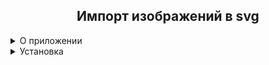 <h2 align = 'center'>Импорт изображений в svg</h2>

<details>
    <summary>О приложении</summary>
	<p>Импортирует все изображения в формате .png из папки /data/pngs в формате svg, используя POtrace Через docker-контейнер</p>
</details>

<details>
<summary>Установка</summary>
<p>Для приложения должен быть обязательно установлен <a href="https://www.docker.com/products/docker-desktop/">docker desktop</a></p>     
<hr>

Инструкция по запуску
1. Командной строкой склонируйте репозиторий:
    ```bash
    git clone https://github.com/neychychyen/SVG_icon_importer.git
    ```
2. Очистите `./data/pngs/`.
3. Поместите изображения в папку `./data/pngs/`.
4. Запустите docker-контейнер в командной строке в папке с проектом командой:
    ```bash
    docker-compose up -d --build
    ```
5. SVG-элементы хранятся в `./data/outputsvgs`.

</details>



